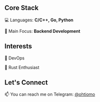 ## Core Stack
💻 Languages: **C/C++, Go, Python**

🚀 Main Focus: **Backend Development**

## Interests

🔧 DevOps

🦀 Rust Enthusiast


## Let's Connect
📫 You can reach me on Telegram: [@ohtiomo](https://t.me/ohtiomo)
